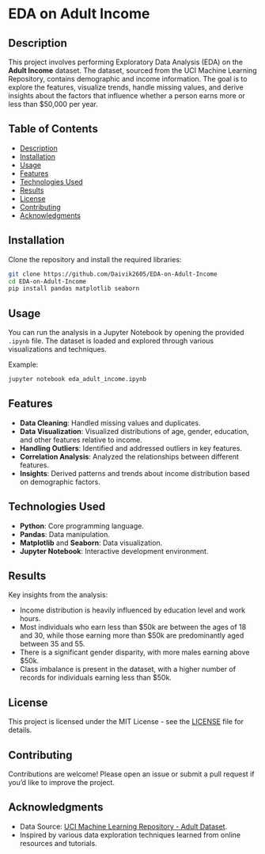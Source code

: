 # EDA on Adult Income

## Description
This project involves performing Exploratory Data Analysis (EDA) on the **Adult Income** dataset. The dataset, sourced from the UCI Machine Learning Repository, contains demographic and income information. The goal is to explore the features, visualize trends, handle missing values, and derive insights about the factors that influence whether a person earns more or less than $50,000 per year.

## Table of Contents
- [Description](#description)
- [Installation](#installation)
- [Usage](#usage)
- [Features](#features)
- [Technologies Used](#technologies-used)
- [Results](#results)
- [License](#license)
- [Contributing](#contributing)
- [Acknowledgments](#acknowledgments)

## Installation
Clone the repository and install the required libraries:
```bash
git clone https://github.com/Daivik2605/EDA-on-Adult-Income
cd EDA-on-Adult-Income
pip install pandas matplotlib seaborn

```

## Usage
You can run the analysis in a Jupyter Notebook by opening the provided `.ipynb` file. The dataset is loaded and explored through various visualizations and techniques.

Example:
```bash
jupyter notebook eda_adult_income.ipynb
```

## Features
- **Data Cleaning**: Handled missing values and duplicates.
- **Data Visualization**: Visualized distributions of age, gender, education, and other features relative to income.
- **Handling Outliers**: Identified and addressed outliers in key features.
- **Correlation Analysis**: Analyzed the relationships between different features.
- **Insights**: Derived patterns and trends about income distribution based on demographic factors.

## Technologies Used
- **Python**: Core programming language.
- **Pandas**: Data manipulation.
- **Matplotlib** and **Seaborn**: Data visualization.
- **Jupyter Notebook**: Interactive development environment.

## Results
Key insights from the analysis:
- Income distribution is heavily influenced by education level and work hours.
- Most individuals who earn less than $50k are between the ages of 18 and 30, while those earning more than $50k are predominantly aged between 35 and 55.
- There is a significant gender disparity, with more males earning above $50k.
- Class imbalance is present in the dataset, with a higher number of records for individuals earning less than $50k.

## License
This project is licensed under the MIT License - see the [LICENSE](LICENSE) file for details.

## Contributing
Contributions are welcome! Please open an issue or submit a pull request if you’d like to improve the project.

## Acknowledgments
- Data Source: [UCI Machine Learning Repository - Adult Dataset](https://archive.ics.uci.edu/ml/datasets/adult).
- Inspired by various data exploration techniques learned from online resources and tutorials.
